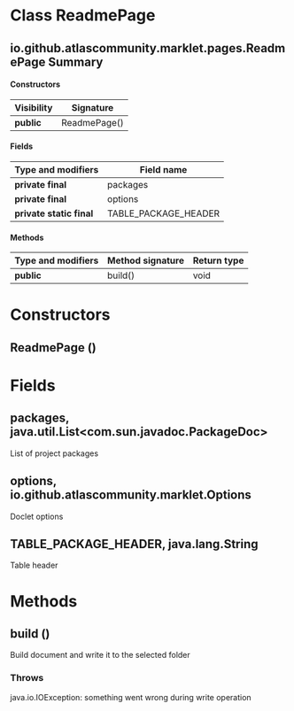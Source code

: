 Class ReadmePage
================
io.github.atlascommunity.marklet.pages.ReadmePage
Summary
-------
#### Constructors
| Visibility | Signature    |
| ---------- | ------------ |
| **public** | ReadmePage() |
#### Fields
| Type and modifiers       | Field name           |
| ------------------------ | -------------------- |
| **private final**        | packages             |
| **private final**        | options              |
| **private static final** | TABLE_PACKAGE_HEADER |
#### Methods
| Type and modifiers | Method signature | Return type |
| ------------------ | ---------------- | ----------- |
| **public**         | build()          | void        |

Constructors
============
ReadmePage ()
-------------


Fields
======
packages, java.util.List<com.sun.javadoc.PackageDoc>
----------------------------------------------------
List of project packages

options, io.github.atlascommunity.marklet.Options
-------------------------------------------------
Doclet options

TABLE_PACKAGE_HEADER, java.lang.String
--------------------------------------
Table header


Methods
=======
build ()
--------
Build document and write it to the selected folder
### Throws
java.io.IOException: something went wrong during write operation


